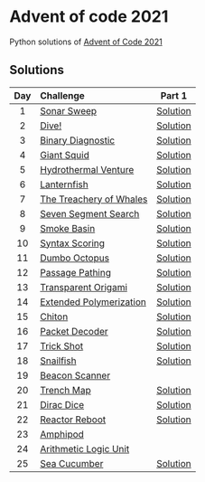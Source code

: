 # Advent of code 2021

Python solutions of [Advent of Code 2021](https://adventofcode.com/2021) 

## Solutions

| Day | Challenge | Part 1 |
|:---:|:---|:---:|
| 1 | [Sonar Sweep](https://adventofcode.com/2021/day/1) | [Solution](./sonar_sweep.py) |
| 2 | [Dive!](https://adventofcode.com/2021/day/2) | [Solution](./dive.py) | 
| 3 | [Binary Diagnostic](https://adventofcode.com/2021/day/3) | [Solution](./binary_diagnostic.py) | 
| 4 | [Giant Squid](https://adventofcode.com/2021/day/4) | [Solution](./giant_squid.py) |
| 5 | [Hydrothermal Venture](https://adventofcode.com/2021/day/5) | [Solution](./hydrothermal_venture.py) |
| 6 | [Lanternfish](https://adventofcode.com/2021/day/6) | [Solution](./lanternfish.py) |
| 7 | [The Treachery of Whales](https://adventofcode.com/2021/day/7) | [Solution](./treachery_of_whales.py) |
| 8 | [Seven Segment Search](https://adventofcode.com/2021/day/8) | [Solution](./seven_segment_search.py) |
| 9 | [Smoke Basin](https://adventofcode.com/2021/day/9) | [Solution](./day-09/smoke_basin.py) | 
| 10 | [Syntax Scoring](https://adventofcode.com/2021/day/10) | [Solution](./syntax_scoring.py) | 
| 11 | [Dumbo Octopus](https://adventofcode.com/2021/day/11) | [Solution](./dumbo_octopus.py) |
| 12 | [Passage Pathing](https://adventofcode.com/2021/day/12) | [Solution](./passage_pathing.py) |
| 13 | [Transparent Origami](https://adventofcode.com/2021/day/13) | [Solution](./transparent_origami.py) |
| 14 | [Extended Polymerization](https://adventofcode.com/2021/day/14) | [Solution](./day-14/extended_polymerization.py) |
| 15 | [Chiton](https://adventofcode.com/2021/day/15) | [Solution](./chiton.py) |
| 16 | [Packet Decoder](https://adventofcode.com/2021/day/16) | [Solution](./packet_decoder.py) |
| 17 | [Trick Shot](https://adventofcode.com/2021/day/17) | [Solution](./trick_shot.py) | 
| 18 | [Snailfish](https://adventofcode.com/2021/day/18) | [Solution](./snailfish.py) |
| 19 | [Beacon Scanner](https://adventofcode.com/2021/day/19) | | 
| 20 | [Trench Map](https://adventofcode.com/2021/day/20) | [Solution](./trench_map.py) |
| 21 | [Dirac Dice](https://adventofcode.com/2021/day/21) | [Solution](./dirac_dice.py) | 
| 22 | [Reactor Reboot](https://adventofcode.com/2021/day/22) | [Solution](./reactor_reboot.py) | 
| 23 | [Amphipod](https://adventofcode.com/2021/day/23) | |
| 24 | [Arithmetic Logic Unit](https://adventofcode.com/2021/day/24) | |
| 25 | [Sea Cucumber](https://adventofcode.com/2021/day/25) | [Solution](./sea_cucumber.py) | 
